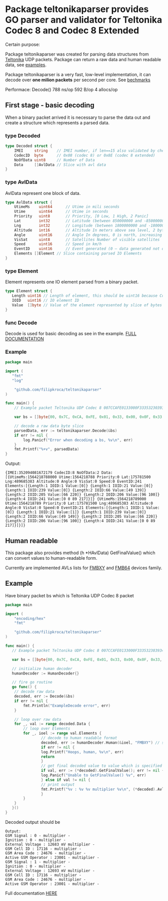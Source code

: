 # Package teltonikaparser provides GO parser and validator for Teltonika Codec 8 and Codec 8 Extended

Certain purpose:

Package teltonikaparser was created for parsing data structures from [Teltonika](https://wiki.teltonika.lt/view/Codec#Codec_8) UDP packets. Package can return a raw data and human readable data, see [examples](#example).

Package teltonikaparser is a very fast, low-level implementation, it can decode over **one milion packets** per second per core. See [bechmarks](https://godoc.org/github.com/filipkroca/teltonikaparser#benchmark-Decode)

Performace:
Decode()   788 ns/op 592 B/op 4 allocs/op

## First stage - basic decoding

When a binary packet arrived it is necessary to parse the data out and create a structure which represents a parsed data.

### type Decoded

```go
type Decoded struct {
    IMEI     string    // IMEI number, if len==15 also validated by checksum
    CodecID  byte      // 0x08 (codec 8) or 0x8E (codec 8 extended)
    NoOfData uint8     // Number of Data
    Data     []AvlData // Slice with avl data
}
```

### type AvlData

AvlData represent one block of data.

```go
type AvlData struct {
    UtimeMs    uint64      // Utime in mili seconds
    Utime      uint64      // Utime in seconds
    Priority   uint8       // Priority, [0 Low, 1 High, 2 Panic]
    Lat        int32       // Latitude (between 850000000 and -850000000), fit int32
    Lng        int32       // Longitude (between 1800000000 and -1800000000), fit int32
    Altitude   int16       // Altitude In meters above sea level, 2 bytes
    Angle      uint16      // Angle In degrees, 0 is north, increasing clock-wise, 2 bytes
    VisSat     uint8       // Satellites Number of visible satellites
    Speed      uint16      // Speed in km/h
    EventID    uint16      // Event generated (0 – data generated not on event)
    Elements []Element // Slice containing parsed IO Elements
}
```

### type Element

Element represents one IO element parsed from a binary packet.

```go
type Element struct {
   Length uint16 // Length of element, this should be uint16 because Codec 8 extended has 2Byte of IO len
   IOID   uint16 // IO element ID
   Value  []byte // Value of the element represented by slice of bytes
}
```

### func Decode

Decode is used for basic decoding as see in the example. [FULL DOCUMENTATION](https://godoc.org/github.com/filipkroca/teltonikaparser#Decode) 

### Example

```go
package main

import (
   "fmt"
   "log"

    "github.com/filipkroca/teltonikaparser"
)

func main() {
    // Example packet Teltonika UDP Codec 8 007CCAFE0133000F33353230393430383136373231373908020000016C32B488A0000A7A367C1D30018700000000000000F1070301001500EF000342318BCD42DCCE606401F1000059D9000000016C32B48C88000A7A367C1D3001870000000000000015070301001501EF0003423195CD42DCCE606401F1000059D90002

    var bs = []byte{00, 0x7C, 0xCA, 0xFE, 0x01, 0x33, 0x00, 0x0F, 0x33, 0x35, 0x32, 0x30, 0x39, 0x34, 0x30, 0x38, 0x31, 0x36, 0x37, 0x32, 0x31, 0x37, 0x39, 0x08, 0x02, 0x00, 0x00, 0x01, 0x6C, 0x32, 0xB4, 0x88, 0xA0, 0x00, 0x0A, 0x7A, 0x36, 0x7C, 0x1D, 0x30, 0x01, 0x87, 0x00, 0x00, 0x00, 0x00, 0x00, 0x00, 0x00, 0xF1, 0x07, 0x03, 0x01, 0x00, 0x15, 0x00, 0xEF, 0x00, 0x03, 0x42, 0x31, 0x8B, 0xCD, 0x42, 0xDC, 0xCE, 0x60, 0x64, 0x01, 0xF1, 0x00, 0x00, 0x59, 0xD9, 0x00, 0x00, 0x00, 0x01, 0x6C, 0x32, 0xB4, 0x8C, 0x88, 0x00, 0x0A, 0x7A, 0x36, 0x7C, 0x1D, 0x30, 0x01, 0x87, 0x00, 0x00, 0x00, 0x00, 0x00, 0x00, 0x00, 0x15, 0x07, 0x03, 0x01, 0x00, 0x15, 0x01, 0xEF, 0x00, 0x03, 0x42, 0x31, 0x95, 0xCD, 0x42, 0xDC, 0xCE, 0x60, 0x64, 0x01, 0xF1, 0x00, 0x00, 0x59, 0xD9, 0x00, 0x02}

    // decode a raw data byte slice
    parsedData, err := teltonikaparser.Decode(&bs)
    if err != nil {
        log.Panicf("Error when decoding a bs, %v\n", err)
    }
    fmt.Printf("%+v", parsedData)
}
```

Output:  

```text
{IMEI:352094081672179 CodecID:8 NoOfData:2 Data:[{UtimeMs:1564218788000 Utime:1564218788 Priority:0 Lat:175781500 Lng:489685383 Altitude:0 Angle:0 VisSat:0 Speed:0 EventID:241 Elements:[{Length:1 IOID:1 Value:[0]} {Length:1 IOID:21 Value:[0]} {Length:1 IOID:239 Value:[0]} {Length:2 IOID:66 Value:[49 139]} {Length:2 IOID:205 Value:[66 220]} {Length:2 IOID:206 Value:[96 100]} {Length:4 IOID:241 Value:[0 0 89 217]}]} {UtimeMs:1564218789000 Utime:1564218789 Priority:0 Lat:175781500 Lng:489685383 Altitude:0 Angle:0 VisSat:0 Speed:0 EventID:21 Elements:[{Length:1 IOID:1 Value:[0]} {Length:1 IOID:21 Value:[1]} {Length:1 IOID:239 Value:[0]} {Length:2 IOID:66 Value:[49 149]} {Length:2 IOID:205 Value:[66 220]} {Length:2 IOID:206 Value:[96 100]} {Length:4 IOID:241 Value:[0 0 89 217]}]}]}
```

## Human readable

This package also provides method (h *HAvlData) GetFinalValue() which can convert values to human-readable form.

Currently are implemented AVLs lists for [FMBXY](https://wiki.teltonika.lt/view/FMB_AVL_ID) and [FMB64](https://wiki.teltonika.lt/view/FMB64_AVL_ID) devices family.

## Example

Have binary packet bs which is Teltonika UDP Codec 8 packet

```go
package main

import (
    "encoding/hex"
    "fmt"

    "github.com/filipkroca/teltonikaparser"
)

func main() {
   // Example packet Teltonika UDP Codec 8 007CCAFE0133000F33353230393430383136373231373908020000016C32B488A0000A7A367C1D30018700000000000000F1070301001500EF000342318BCD42DCCE606401F1000059D9000000016C32B48C88000A7A367C1D3001870000000000000015070301001501EF0003423195CD42DCCE606401F1000059D90002

   var bs = []byte{00, 0x7C, 0xCA, 0xFE, 0x01, 0x33, 0x00, 0x0F, 0x33, 0x35, 0x32, 0x30, 0x39, 0x34, 0x30, 0x38, 0x31, 0x36, 0x37, 0x32, 0x31, 0x37, 0x39, 0x08, 0x02, 0x00, 0x00, 0x01, 0x6C, 0x32, 0xB4, 0x88, 0xA0, 0x00, 0x0A, 0x7A, 0x36, 0x7C, 0x1D, 0x30, 0x01, 0x87, 0x00, 0x00, 0x00, 0x00, 0x00, 0x00, 0x00, 0xF1, 0x07, 0x03, 0x01, 0x00, 0x15, 0x00, 0xEF, 0x00, 0x03, 0x42, 0x31, 0x8B, 0xCD, 0x42, 0xDC, 0xCE, 0x60, 0x64, 0x01, 0xF1, 0x00, 0x00, 0x59, 0xD9, 0x00, 0x00, 0x00, 0x01, 0x6C, 0x32, 0xB4, 0x8C, 0x88, 0x00, 0x0A, 0x7A, 0x36, 0x7C, 0x1D, 0x30, 0x01, 0x87, 0x00, 0x00, 0x00, 0x00, 0x00, 0x00, 0x00, 0x15, 0x07, 0x03, 0x01, 0x00, 0x15, 0x01, 0xEF, 0x00, 0x03, 0x42, 0x31, 0x95, 0xCD, 0x42, 0xDC, 0xCE, 0x60, 0x64, 0x01, 0xF1, 0x00, 0x00, 0x59, 0xD9, 0x00, 0x02}

   // initialize human decoder
   humanDecoder := HumanDecoder{}

   // fire go routine
   go func() {
    // decode raw data
    decoded, err := Decode(&bs)
    if err != nil {
        fmt.Println("ExampleDecode error", err)
    }

    // loop over raw data
    for _, val := range decoded.Data {
        // loop over Elements
        for _, ioel := range val.Elements {
                // decode to human readable format
                decoded, err := humanDecoder.Human(&ioel, "FMBXY") // second parameter - device family type ["FMBXY", "FM64"]
                if err != nil {
                log.Printf("Hoops, human, %v\n", err)
                return
                }
                // get final decoded value to value which is specified in ./teltonikajson/ in paramether FinalConversion
                if val, err := (*decoded).GetFinalValue(); err != nil {
                log.Panicf("Unable to GetFinalValue() %v", err)
                } else if val != nil {
                // print output
                fmt.Printf("%v : %v %v multiplier %v\n", (*decoded).AvlIO.PropertyName, val, (*decoded).AvlIO.Units, (*decoded).AvlIO.Multiplier)
                }
        }
    }
   }()
}
```

Decoded output should be

```text
Output:
GSM Signal : 0 - multiplier -
Ignition : 0 - multiplier -
External Voltage : 12683 mV multiplier -
GSM Cell ID : 17116 - multiplier -
GSM Area Code : 24676 - multiplier -
Active GSM Operator : 23001 - multiplier -
GSM Signal : 1 - multiplier -
Ignition : 0 - multiplier -
External Voltage : 12693 mV multiplier -
GSM Cell ID : 17116 - multiplier -
GSM Area Code : 24676 - multiplier -
Active GSM Operator : 23001 - multiplier -
```

Full documentation [HERE](https://godoc.org/github.com/filipkroca/teltonikaparser)
